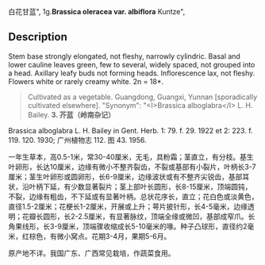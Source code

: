 白花甘蓝",
1g.**Brassica oleracea var. albiflora** Kuntze",

## Description
Stem base strongly elongated, not fleshy, narrowly cylindric. Basal and lower cauline leaves green, few to several, widely spaced, not grouped into a head. Axillary leafy buds not forming heads. Inflorescence lax, not fleshy. Flowers white or rarely creamy white. 2n = 18*.

> Cultivated as a vegetable. Guangdong, Guangxi, Yunnan [sporadically cultivated elsewhere].
  "Synonym": "&lt;I&gt;Brassica alboglabra&lt;/I&gt; L. H. Bailey.
**3. 芥蓝（岭南杂记）**

Brassica alboglabra L. H. Bailey in Gent. Herb. 1: 79. f. 29. 1922 et 2: 223. f. 119. 120. 1930; 广州植物志 112. 图 43. 1956.

一年生草本，高0.5-1米，常30-40厘米，无毛，具粉霜；茎直立，有分枝。基生叶卵形，长达10厘米，边缘有微小不整齐裂齿，不裂或基部有小裂片，叶柄长3-7厘米；茎生叶卵形或圆卵形，长6-9厘米，边缘波状或有不整齐尖锐齿，基部耳状，沿叶柄下延，有少数显著裂片；茎上部叶长圆形，长8-15厘米，顶端圆钝，不裂，边缘有粗齿，不下延或有显著叶柄。总状花序长，直立；花白色或淡黄色，直径1.5-2厘米；花梗长1-2厘米，开展或上升；萼片披针形，长4-5毫米，边缘透明；花瓣长圆形，长2-2.5厘米，有显著脉纹，顶端全缘或微凹，基部成窄爪。长角果线形，长3-9厘米，顶端骤收缩成长5-10毫米的喙。种子凸球形，直径约2毫米，红棕色，有微小窝点。花期3-4月，果期5-6月。

原产地不详。我国广东、广西常见栽培，作蔬菜食用。
